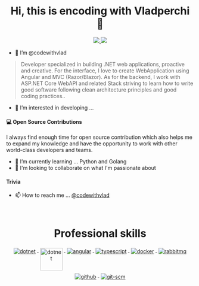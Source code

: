 



<h1 align="center">Hi, this is encoding with Vladperchi 👋</h1>

<p align="center">
 <a href="https://twitter.com/codewithvlad" alt="codewithvlad twitter">
   <img src="https://img.shields.io/badge/-@codewithvlad-%231DA1F2?style=flat-square&logo=twitter&logoColor=ffffff" />
 </a>
 <!--<a href="https://codewithvladperchi.com" alt="codewithvlad blog">
   <img src="https://img.shields.io/badge/codewithvladperchi.com-brightgreen?style=flat-square" />
 </a>-->
 <a>
   <img src="https://komarev.com/ghpvc/?username=codewithvlad&color=ff69b4&style=flat-square" />
 </a>
</p>

- 👋 I’m @codewithvlad

> Developer specialized in building .NET web applications, proactive and creative. For the interface, I love to create WebApplication using Angular and MVC (Razor/Blazor). As for the backend, I work with ASP.NET Core WebAPI and related Stack striving to learn how to write good software following clean architecture principles and good coding practices..

- 👀 I’m interested in developing ...

#### 💻 Open Source Contributions

I always find enough time for open source contribution which also helps me to expand my knowledge and have the opportunity to work with other world-class developers and teams.

- 🌱 I’m currently learning ... Python and Golang
- 💞️ I'm looking to collaborate on what I'm passionate about

#### Trivia

<!--- 📝 [I blog here:][blog-url]-->
- 📫 How to reach me ... [@codewithvlad][twitter-code-url]
<br/>

<h1 align="center">Professional skills</h1>

<p align="center">
  <a href="https://dotnet.microsoft.com/">
    <img src="https://www.vectorlogo.zone/logos/dotnet/dotnet-ar21.svg" alt="dotnet" style="vertical-align:top; margin:4px;">
  </a>
  <a href="https://dotnet.microsoft.com/">
    <img src="https://upload.wikimedia.org/wikipedia/commons/e/ee/.NET_Core_Logo.svg" height="60px" alt="dotnet" style="vertical-align:top; margin:4px;">
  </a>
  <!--<a href="https://dotnet.microsoft.com/apps/aspnet/web-apps/blazor">
    <img src="https://upload.wikimedia.org/wikipedia/commons/d/d0/Blazor.png" alt="Blazor" height="60px" style="vertical-align:top; margin:4px">
  </a>-->
  <a href="https://angular.io">
    <img src="https://www.vectorlogo.zone/logos/angular/angular-ar21.svg" alt="angular" style="vertical-align:top; margin:4px;">
  </a>
  <a href="https://www.typescriptlang.org">
    <img src="https://www.vectorlogo.zone/logos/typescriptlang/typescriptlang-ar21.svg" alt="typescript" style="vertical-align:top; margin:4px;">
  </a>  
  <a href="https://hub.docker.com/">
    <img src="https://www.vectorlogo.zone/logos/docker/docker-ar21.svg" alt="docker" style="vertical-align:top; margin:4px">
  </a>
  <a href="https://www.rabbitmq.com">
    <img src="https://www.vectorlogo.zone/logos/rabbitmq/rabbitmq-ar21.svg" alt="rabbitmq" style="vertical-align:top; margin:4px">
  </a>
  <a href="https://www.github.com">
    <img src="https://www.vectorlogo.zone/logos/github/github-ar21.svg" alt="github" style="vertical-align:top; margin:4px">
  </a>
  <a href="https://www.git.com">
    <img src="https://www.vectorlogo.zone/logos/git-scm/git-scm-ar21.svg" alt="git-scm" style="vertical-align:top; margin:4px">
  </a>
</p>
<br/>

<!--highlight Repo-->

<!--links-->

[facebook-url]: https://www.facebook.com/codewithvladperchi
[twitter-code-url]: https://www.twitter.com/codewithvlad
[blog-url]: https://www.codewithvladperchi.com


<!---
codewithvlad/codewithvlad is a ✨ special ✨ repository because its `README.md` (this file) appears on your GitHub profile.
You can click the Preview link to take a look at your changes.
--->
